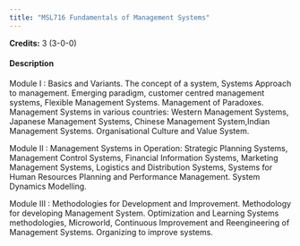 ```yaml
---
title: "MSL716 Fundamentals of Management Systems"
---
```

**Credits:** 3 (3-0-0)

#### Description
Module I : Basics and Variants. The concept of a system, Systems Approach to management. Emerging paradigm, customer centred management systems, Flexible Management Systems. Management of Paradoxes. Management Systems in various countries: Western Management Systems, Japanese Management Systems, Chinese Management System,Indian Management Systems. Organisational Culture and Value System.

Module II : Management Systems in Operation: Strategic Planning Systems, Management Control Systems, Financial Information Systems, Marketing Management Systems, Logistics and Distribution Systems, Systems for Human Resources Planning and Performance Management. System Dynamics Modelling.

Module III : Methodologies for Development and Improvement. Methodology for developing Management System. Optimization and Learning Systems methodologies, Microworld, Continuous Improvement and Reengineering of Management Systems. Organizing to improve systems.